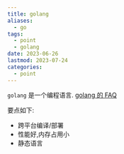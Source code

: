 ```yaml
---
title: golang
aliases:
  - go
tags:
  - point
  - golang
date: 2023-06-26
lastmod: 2023-07-24
categories:
  - point
---
```


`golang` 是一个编程语言. [golang 的 FAQ](https://go.dev/doc/faq)

要点如下:

- 跨平台编译/部署
- 性能好,内存占用小
- 静态语言
